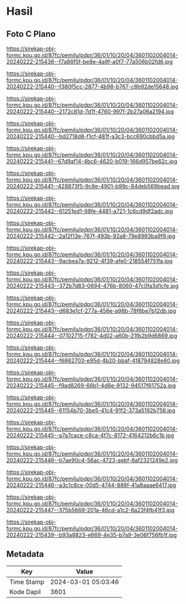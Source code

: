 # Hasil

## Foto C Plano

https://sirekap-obj-formc.kpu.go.id/87fc/pemilu/pdpr/36/01/10/20/04/3601102004014-20240222-215438--f7a86f5f-be8e-4a9f-a0f7-77a506b02fd6.jpg

https://sirekap-obj-formc.kpu.go.id/87fc/pemilu/pdpr/36/01/10/20/04/3601102004014-20240222-215440--f380f5cc-2877-4b98-b767-c8b92de15648.jpg

https://sirekap-obj-formc.kpu.go.id/87fc/pemilu/pdpr/36/01/10/20/04/3601102004014-20240222-215440--2172c81d-7d1f-4760-997f-2b27a06a2194.jpg

https://sirekap-obj-formc.kpu.go.id/87fc/pemilu/pdpr/36/01/10/20/04/3601102004014-20240222-215440--bd2718d8-f1cf-481f-a3c3-bcc690cbbd5a.jpg

https://sirekap-obj-formc.kpu.go.id/87fc/pemilu/pdpr/36/01/10/20/04/3601102004014-20240222-215441--67d9af14-4bc6-4620-b019-166d957be62c.jpg

https://sirekap-obj-formc.kpu.go.id/87fc/pemilu/pdpr/36/01/10/20/04/3601102004014-20240222-215441--428873f5-9c8e-4901-b99c-84deb569bead.jpg

https://sirekap-obj-formc.kpu.go.id/87fc/pemilu/pdpr/36/01/10/20/04/3601102004014-20240222-215442--61251ed1-98fe-4481-a721-1c6cd9df2adc.jpg

https://sirekap-obj-formc.kpu.go.id/87fc/pemilu/pdpr/36/01/10/20/04/3601102004014-20240222-215442--2a12f13e-767f-493b-92a8-79e8993ba9f9.jpg

https://sirekap-obj-formc.kpu.go.id/87fc/pemilu/pdpr/36/01/10/20/04/3601102004014-20240222-215443--9acbea7a-9212-4f39-afe0-218554f751fa.jpg

https://sirekap-obj-formc.kpu.go.id/87fc/pemilu/pdpr/36/01/10/20/04/3601102004014-20240222-215443--372b7d83-0694-476b-8060-47c0fa3d1cfe.jpg

https://sirekap-obj-formc.kpu.go.id/87fc/pemilu/pdpr/36/01/10/20/04/3601102004014-20240222-215443--d683e1cf-277a-456e-a98b-78f6be7b12db.jpg

https://sirekap-obj-formc.kpu.go.id/87fc/pemilu/pdpr/36/01/10/20/04/3601102004014-20240222-215444--07102715-f782-4d02-a60b-21fb2b9d6869.jpg

https://sirekap-obj-formc.kpu.go.id/87fc/pemilu/pdpr/36/01/10/20/04/3601102004014-20240222-215444--f6862703-e95d-4b20-bbaf-418794828e60.jpg

https://sirekap-obj-formc.kpu.go.id/87fc/pemilu/pdpr/36/01/10/20/04/3601102004014-20240222-215445--f9ad8269-66b1-4d8e-9132-94517f61752a.jpg

https://sirekap-obj-formc.kpu.go.id/87fc/pemilu/pdpr/36/01/10/20/04/3601102004014-20240222-215445--61154b70-3be5-41c4-91f2-373a5192b756.jpg

https://sirekap-obj-formc.kpu.go.id/87fc/pemilu/pdpr/36/01/10/20/04/3601102004014-20240222-215445--a7a7cace-c8ca-4f7c-8172-4164212b6c1b.jpg

https://sirekap-obj-formc.kpu.go.id/87fc/pemilu/pdpr/36/01/10/20/04/3601102004014-20240222-215446--b7ae90c4-56ac-4723-aebf-8af2321249e2.jpg

https://sirekap-obj-formc.kpu.go.id/87fc/pemilu/pdpr/36/01/10/20/04/3601102004014-20240222-215446--a3c1c8ce-00d5-4744-888f-41a8aaae6417.jpg

https://sirekap-obj-formc.kpu.go.id/87fc/pemilu/pdpr/36/01/10/20/04/3601102004014-20240222-215447--375b5669-201a-46cd-a1c2-8a23f4fb41f3.jpg

https://sirekap-obj-formc.kpu.go.id/87fc/pemilu/pdpr/36/01/10/20/04/3601102004014-20240222-215439--b93a8823-e669-4e35-b7a9-3e06f756fb1f.jpg


## Metadata

| Key        | Value               |
| ---------- | ------------------- |
| Time Stamp | 2024-03-01 05:03:46 |
| Kode Dapil | 3601                |



